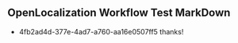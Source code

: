 ## OpenLocalization Workflow Test MarkDown
* 4fb2ad4d-377e-4ad7-a760-aa16e0507ff5 thanks!

<!--HONumber=Sep16_HO1-->


